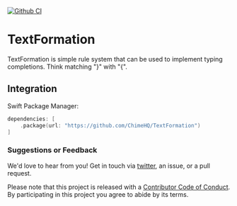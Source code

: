 [![Github CI](https://github.com/ChimeHQ/TextFormation/workflows/CI/badge.svg)](https://github.com/ChimeHQ/TextFormation/actions)

# TextFormation

TextFormation is simple rule system that can be used to implement typing completions. Think matching "}" with "{".

## Integration

Swift Package Manager:

```swift
dependencies: [
    .package(url: "https://github.com/ChimeHQ/TextFormation")
]
```

### Suggestions or Feedback

We'd love to hear from you! Get in touch via [twitter](https://twitter.com/chimehq), an issue, or a pull request.

Please note that this project is released with a [Contributor Code of Conduct](CODE_OF_CONDUCT.md). By participating in this project you agree to abide by its terms.
